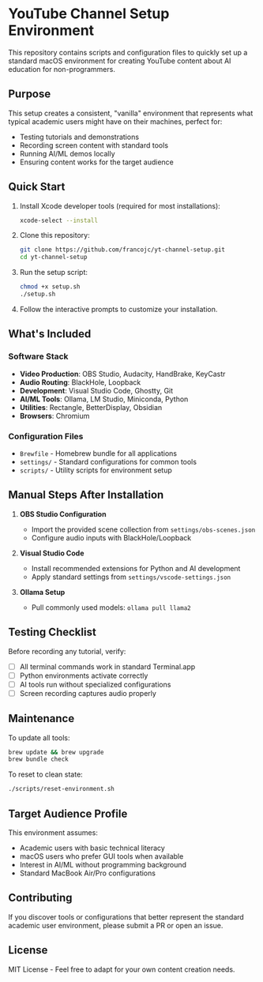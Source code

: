 # YouTube Channel Setup Environment

This repository contains scripts and configuration files to quickly set up a standard macOS environment for creating YouTube content about AI education for non-programmers.

## Purpose

This setup creates a consistent, "vanilla" environment that represents what typical academic users might have on their machines, perfect for:
- Testing tutorials and demonstrations
- Recording screen content with standard tools
- Running AI/ML demos locally
- Ensuring content works for the target audience

## Quick Start

1. Install Xcode developer tools (required for most installations):
   ```bash
   xcode-select --install
   ```

2. Clone this repository:
   ```bash
   git clone https://github.com/francojc/yt-channel-setup.git
   cd yt-channel-setup
   ```

3. Run the setup script:
   ```bash
   chmod +x setup.sh
   ./setup.sh
   ```

4. Follow the interactive prompts to customize your installation.

## What's Included

### Software Stack

- **Video Production**: OBS Studio, Audacity, HandBrake, KeyCastr
- **Audio Routing**: BlackHole, Loopback
- **Development**: Visual Studio Code, Ghostty, Git
- **AI/ML Tools**: Ollama, LM Studio, Miniconda, Python
- **Utilities**: Rectangle, BetterDisplay, Obsidian
- **Browsers**: Chromium

### Configuration Files

- `Brewfile` - Homebrew bundle for all applications
- `settings/` - Standard configurations for common tools
- `scripts/` - Utility scripts for environment setup

## Manual Steps After Installation

1. **OBS Studio Configuration**
   - Import the provided scene collection from `settings/obs-scenes.json`
   - Configure audio inputs with BlackHole/Loopback

2. **Visual Studio Code**
   - Install recommended extensions for Python and AI development
   - Apply standard settings from `settings/vscode-settings.json`

3. **Ollama Setup**
   - Pull commonly used models: `ollama pull llama2`

## Testing Checklist

Before recording any tutorial, verify:
- [ ] All terminal commands work in standard Terminal.app
- [ ] Python environments activate correctly
- [ ] AI tools run without specialized configurations
- [ ] Screen recording captures audio properly

## Maintenance

To update all tools:
```bash
brew update && brew upgrade
brew bundle check
```

To reset to clean state:
```bash
./scripts/reset-environment.sh
```

## Target Audience Profile

This environment assumes:
- Academic users with basic technical literacy
- macOS users who prefer GUI tools when available
- Interest in AI/ML without programming background
- Standard MacBook Air/Pro configurations

## Contributing

If you discover tools or configurations that better represent the standard academic user environment, please submit a PR or open an issue.

## License

MIT License - Feel free to adapt for your own content creation needs.
